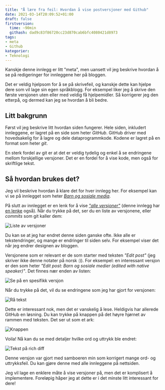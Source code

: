 ```yaml
---
title: "Å lære fra feil: Hvordan å vise postversjoner med Github"
date: 2021-03-14T20:09:52+01:00
draft: false
firstversion:
  time: ~90min
  githash: dad9c83f86720cc23d870cab6bfc4080421d8973
tags:
- meta
- Github
kategorier:
- Teknologi
---
```


Kanskje denne innlegg er litt "meta", men uansett vil jeg beskrive hvordan å se på redigeringer for innleggene her på bloggen.

Det er veldig hjelpsom for å se på skrivefeil, og kanskje dette kan hjelpe dere som vil lage sin egen språkblogg. For eksempel liker jeg å skrive den første versjonen uten eller med veldig få hjelpemidler. Så korrigerer jeg den etterpå, og dermed kan jeg se hvordan å bli bedre.

<!--more-->
## Litt bakgrunn
Først vil jeg beskrive litt hvordan siden fungerer. Hele siden, inkludert innleggene, er lagret på en side som heter *GitHub*. GitHub driver med hovedsakelig for å lagre og dele dataprogrammkode. Kodene er lagret på en format som heter *git*.

En sterk fordel av git er at det er veldig tydelig og enkel å se endringene mellom forskjellige versjoner. Det er en fordel for å vise kode, men også for skriftlige tekst.

## Så hvordan brukes det?
Jeg vil beskrive hvordan å klare det for hver innlegg her. For eksempel kan vi se på innlegget som heter [*Barn og sosiale media*](/post/barn-og-sosiale-medier/).

På slutt av innlegget er en lenk for å vise [*"alle versjoner"*](https://github.com/hgonzal/pa-norsk/commits/master/content/post/barn-og-sosiale-medier.md) (denne innlegg har [en lenke](https://github.com/hgonzal/pa-norsk/commits/master/content/post/vis-versjoner-github.md) også). Når du trykke på det, ser du en liste av versjonene, eller *commits* som git kaller dem:

![Liste av versjoner](/img/barn-innlegg-versjoner.png)

Du kan se at jeg har endret denne siden ganske ofte. Ikke alle er tekstendringer, og mange er endringer til siden selv. For eksempel viser det når jeg endrer designen av bloggen.

Versjonene som er relevant er de som starter med teksten *"Edit post"* (jeg skriver ikke denne notater på norsk :)). For eksempel: en interessant versjon er den som heter *"Edit post: Barn og sosiale medier (edited with native speaker)"*. Det finnes nær enden av listen:

![Se på en spesifikk versjon](/img/barn-innlegg-versjon-highlight.png)

Når du trykke på det, vil du se endringene som jeg har gjort for versjonen:

![Rå tekst](/img/barn-innlegg-raw-endringer.png)

Dette er interessant nok, men det er vanskelig å lese. Heldigvis har allerede GitHub en løsning. Du kan trykke på knappen på det høyre hjørnet av rammen med teksten. Det ser ut som et ark:

![Knappen](/img/barn-innlegg-raw-markdownbox.png)

Voila! Nå kan du se med detaljer hvilke ord og uttrykk ble endret:

![Tekst på rich diff](/img/barn-innlegg-versjon-richdiff.png)

Denne versjon var gjort med samboeren min som korrigert mange ord- og uttrykksfeil. Du kan gjøre denne med alle innleggene på nettsiden.

Jeg vil lage en enklere måte å vise versjoner på, men det er komplisert å implementere. Foreløpig håper jeg at dette er i det minste litt interessant for dere!
